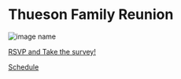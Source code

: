 # Thueson Family Reunion
![image name](https://scontent-lax3-1.xx.fbcdn.net/v/t31.18172-1/18359445_788694734622148_3190185742509679659_o.jpg?stp=dst-jpg_p200x200&_nc_cat=102&ccb=1-7&_nc_sid=5f2048&_nc_ohc=H19m2MD_UGoQ7kNvgE5f740&_nc_ht=scontent-lax3-1.xx&oh=00_AYDYm8C6G7doG_PtUsxe3tiK716idypp-eySbQGPHhIWkw&oe=6685E475)

[RSVP and Take the survey!](survey.html)

[Schedule](schedule.html)
